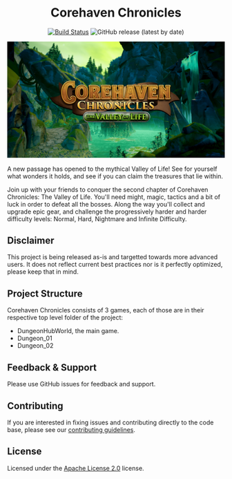 <div align="center">

# Corehaven Chronicles

[![Build Status](https://github.com/Core-Team-META/Corehaven/workflows/CI/badge.svg)](https://github.com/Core-Team-META/Corehaven/actions/workflows/ci.yml?query=workflow%3ACI%29)
![GitHub release (latest by date)](https://img.shields.io/github/v/release/Core-Team-META/Corehaven?style=plastic)

[![](Screenshots/corehaven_banner.png)](https://www.coregames.com/games/a91218/corehaven)

</div>

A new passage has opened to the mythical Valley of Life! See for yourself what wonders it holds, and see if you can claim the treasures that lie within.

Join up with your friends to conquer the second chapter of Corehaven Chronicles: The Valley of Life. You'll need might, magic, tactics and a bit of luck in order to defeat all the bosses. Along the way you'll collect and upgrade epic gear, and challenge the progressively harder and harder difficulty levels: Normal, Hard, Nightmare and Infinite Difficulty.

## Disclaimer

This project is being released as-is and targetted towards more advanced users. It does not reflect current best practices nor is it perfectly optimized, please keep that in mind.

## Project Structure

Corehaven Chronicles consists of 3 games, each of those are in their respective top level folder of the project:

- DungeonHubWorld, the main game.
- Dungeon_01
- Dungeon_02

## Feedback & Support

Please use GitHub issues for feedback and support.

## Contributing

If you are interested in fixing issues and contributing directly to the code base, please see our [contributing guidelines](CONTRIBUTING.md).

## License

Licensed under the [Apache License 2.0](LICENSE) license.
